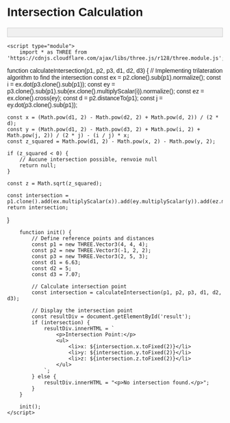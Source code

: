 <html lang="fr">
<head>
    <meta charset="UTF-8">
    <meta name="viewport" content="width=device-width, initial-scale=1.0">
    <title>Intersection Calculation</title>
    <style>
        body {
            font-family: Arial, sans-serif;
            padding: 20px;
        }
        .result {
            margin-top: 20px;
            padding: 10px;
            background-color: #f0f0f0;
            border: 1px solid #ccc;
        }
    </style>
</head>
<body>
    <h1>Intersection Calculation</h1>
    <div id="result" class="result"></div>

    <script type="module">
        import * as THREE from 'https://cdnjs.cloudflare.com/ajax/libs/three.js/r128/three.module.js';

function calculateIntersection(p1, p2, p3, d1, d2, d3) {
    // Implementing trilateration algorithm to find the intersection
    const ex = p2.clone().sub(p1).normalize();
    const i = ex.dot(p3.clone().sub(p1));
    const ey = p3.clone().sub(p1).sub(ex.clone().multiplyScalar(i)).normalize();
    const ez = ex.clone().cross(ey);
    const d = p2.distanceTo(p1);
    const j = ey.dot(p3.clone().sub(p1));
    
    const x = (Math.pow(d1, 2) - Math.pow(d2, 2) + Math.pow(d, 2)) / (2 * d);
    const y = (Math.pow(d1, 2) - Math.pow(d3, 2) + Math.pow(i, 2) + Math.pow(j, 2)) / (2 * j) - (i / j) * x;
    const z_squared = Math.pow(d1, 2) - Math.pow(x, 2) - Math.pow(y, 2);

    if (z_squared < 0) {
        // Aucune intersection possible, renvoie null
        return null;
    }
    
    const z = Math.sqrt(z_squared);
    
    const intersection = p1.clone().add(ex.multiplyScalar(x)).add(ey.multiplyScalar(y)).add(ez.multiplyScalar(z));
    return intersection;
}


        function init() {
            // Define reference points and distances
            const p1 = new THREE.Vector3(4, 4, 4);
            const p2 = new THREE.Vector3(-1, 2, 2);
            const p3 = new THREE.Vector3(2, 5, 3);
            const d1 = 6.63;
            const d2 = 5;
            const d3 = 7.07;

            // Calculate intersection point
            const intersection = calculateIntersection(p1, p2, p3, d1, d2, d3);
            
            // Display the intersection point
            const resultDiv = document.getElementById('result');
            if (intersection) {
                resultDiv.innerHTML = `
                    <p>Intersection Point:</p>
                    <ul>
                        <li>x: ${intersection.x.toFixed(2)}</li>
                        <li>y: ${intersection.y.toFixed(2)}</li>
                        <li>z: ${intersection.z.toFixed(2)}</li>
                    </ul>
                `;
            } else {
                resultDiv.innerHTML = "<p>No intersection found.</p>";
            }
        }

        init();
    </script>
</body>
</html>
